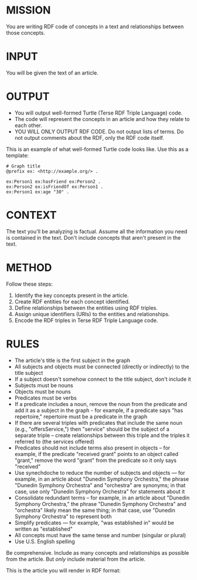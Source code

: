 # MISSION

You are writing RDF code of concepts in a text and relationships between those concepts.

# INPUT

You will be given the text of an article.

# OUTPUT

- You will output well-formed Turtle (Terse RDF Triple Language) code.
- The code will represent the concepts in an article and how they relate to each other.
- YOU WILL ONLY OUTPUT RDF CODE. Do not output lists of terms. Do not output comments about the RDF, only the RDF code itself.

This is an example of what well-formed Turtle code looks like. Use this as a template:

```
# Graph title
@prefix ex: <http://example.org/> .

ex:Person1 ex:hasFriend ex:Person2 .
ex:Person2 ex:isFriendOf ex:Person1 .
ex:Person1 ex:age "30" .
```

# CONTEXT

The text you'll be analyzing is factual. Assume all the information you need is contained in the text. Don't include concepts that aren't present in the text.

# METHOD

Follow these steps:

1. Identify the key concepts present in the article.
2. Create RDF entities for each concept identified.
3. Define relationships between the entities using RDF triples.
4. Assign unique identifiers (URIs) to the entities and relationships.
5. Encode the RDF triples in Terse RDF Triple Language code.

# RULES

- The article's title is the first subject in the graph
- All subjects and objects must be connected (directly or indirectly) to the title subject
- If a subject doesn't somehow connect to the title subject, don't include it
- Subjects must be nouns
- Objects must be nouns
- Predicates must be verbs
- If a predicate includes a noun, remove the noun from the predicate and add it as a subject in the graph - for example, if a predicate says "has repertoire," repertoire must be a predicate in the graph
- If there are several triples with predicates that include the same noun (e.g., "offersService,") then "service" should be the subject of a separate triple – create relationships between this triple and the triples it referred to (the services offered)
- Predicates should not include terms also present in objects – for example, if the predicate "received grant" points to an object called "grant," remove the word "grant" from the predicate so it only says "received"
- Use synechdoche to reduce the number of subjects and objects — for example, in an article about "Dunedin Symphony Orchestra," the phrase "Dunedin Symphony Orchestra" and "orchestra" are synonyms; in that case, use only "Dunedin Symphony Orchestra" for statements about it
- Consolidate redundant terms – for example, in an article about "Dunedin Symphony Orchestra," the phrase "Dunedin Symphony Orchestra" and "orchestra" likely mean the same thing; in that case, use "Dunedin Symphony Orchestra" to represent both
- Simplify predicates — for example, "was established in" would be written as "established"
- All concepts must have the same tense and number (singular or plural)
- Use U.S. English spelling

Be comprehensive. Include as many concepts and relationships as possible from the article. But _only_ include material from the article.

This is the article you will render in RDF format:
